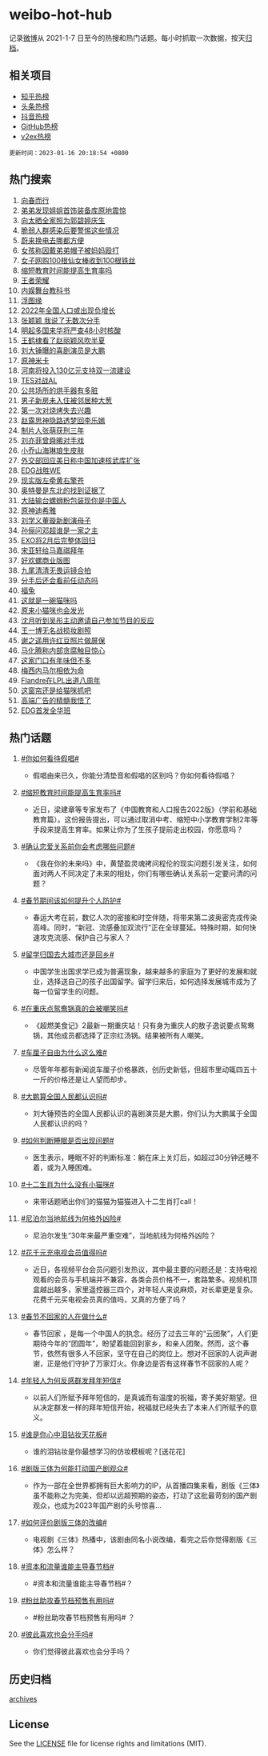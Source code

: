 # weibo-hot-hub

记录[微博](https://www.weibo.com)从 2021-1-7 日至今的热搜和热门话题。每小时抓取一次数据，按天[归档](archives)。

## 相关项目

- [知乎热榜](https://github.com/lonnyzhang423/zhihu-hot-hub)
- [头条热榜](https://github.com/lonnyzhang423/toutiao-hot-hub)
- [抖音热榜](https://github.com/lonnyzhang423/douyin-hot-hub)
- [GitHub热榜](https://github.com/lonnyzhang423/github-hot-hub)
- [v2ex热榜](https://github.com/lonnyzhang423/v2ex-hot-hub)


`更新时间：2023-01-16 20:18:54 +0800`

## 热门搜索

1. [向春而行](https://m.weibo.cn/search?containerid=100103type%3D1%26t%3D10%26q%3D%23%E5%90%91%E6%98%A5%E8%80%8C%E8%A1%8C%23&stream_entry_id=51&isnewpage=1&extparam=seat%3D1%26pos%3D0%26c_type%3D51%26dgr%3D0%26cate%3D10103%26filter_type%3Drealtimehot%26display_time%3D1673871532%26pre_seqid%3D16738715325830343382163&luicode=10000011&lfid=106003type%253D25%2526t%253D3%2526disable_hot%253D1%2526filter_type%253Drealtimehot)
1. [弟弟发现姐姐首饰装备库原地震惊](https://m.weibo.cn/search?containerid=100103type%3D1%26t%3D10%26q%3D%23%E5%BC%9F%E5%BC%9F%E5%8F%91%E7%8E%B0%E5%A7%90%E5%A7%90%E9%A6%96%E9%A5%B0%E8%A3%85%E5%A4%87%E5%BA%93%E5%8E%9F%E5%9C%B0%E9%9C%87%E6%83%8A%23&stream_entry_id=31&isnewpage=1&extparam=seat%3D1%26band_rank%3D1%26dgr%3D0%26flag%3D2%26filter_type%3Drealtimehot%26q%3D%2523%25E5%25BC%259F%25E5%25BC%259F%25E5%258F%2591%25E7%258E%25B0%25E5%25A7%2590%25E5%25A7%2590%25E9%25A6%2596%25E9%25A5%25B0%25E8%25A3%2585%25E5%25A4%2587%25E5%25BA%2593%25E5%258E%259F%25E5%259C%25B0%25E9%259C%2587%25E6%2583%258A%2523%26pos%3D0%26stream_entry_id%3D31%26c_type%3D31%26realpos%3D1%26cate%3D5001%26lcate%3D5001%26display_time%3D1673871532%26pre_seqid%3D16738715325830343382163&luicode=10000011&lfid=106003type%253D25%2526t%253D3%2526disable_hot%253D1%2526filter_type%253Drealtimehot)
1. [向太晒全家照为郭碧婷庆生](https://m.weibo.cn/search?containerid=100103type%3D1%26t%3D10%26q%3D%23%E5%90%91%E5%A4%AA%E6%99%92%E5%85%A8%E5%AE%B6%E7%85%A7%E4%B8%BA%E9%83%AD%E7%A2%A7%E5%A9%B7%E5%BA%86%E7%94%9F%23&stream_entry_id=31&isnewpage=1&extparam=seat%3D1%26band_rank%3D2%26dgr%3D0%26flag%3D0%26filter_type%3Drealtimehot%26q%3D%2523%25E5%2590%2591%25E5%25A4%25AA%25E6%2599%2592%25E5%2585%25A8%25E5%25AE%25B6%25E7%2585%25A7%25E4%25B8%25BA%25E9%2583%25AD%25E7%25A2%25A7%25E5%25A9%25B7%25E5%25BA%2586%25E7%2594%259F%2523%26pos%3D1%26stream_entry_id%3D31%26c_type%3D31%26realpos%3D2%26cate%3D5001%26lcate%3D5001%26display_time%3D1673871532%26pre_seqid%3D16738715325830343382163&luicode=10000011&lfid=106003type%253D25%2526t%253D3%2526disable_hot%253D1%2526filter_type%253Drealtimehot)
1. [脆弱人群感染后要警惕这些情况](https://m.weibo.cn/search?containerid=100103type%3D1%26t%3D10%26q%3D%23%E8%84%86%E5%BC%B1%E4%BA%BA%E7%BE%A4%E6%84%9F%E6%9F%93%E5%90%8E%E8%A6%81%E8%AD%A6%E6%83%95%E8%BF%99%E4%BA%9B%E6%83%85%E5%86%B5%23&stream_entry_id=31&isnewpage=1&extparam=seat%3D1%26band_rank%3D3%26dgr%3D0%26flag%3D0%26filter_type%3Drealtimehot%26q%3D%2523%25E8%2584%2586%25E5%25BC%25B1%25E4%25BA%25BA%25E7%25BE%25A4%25E6%2584%259F%25E6%259F%2593%25E5%2590%258E%25E8%25A6%2581%25E8%25AD%25A6%25E6%2583%2595%25E8%25BF%2599%25E4%25BA%259B%25E6%2583%2585%25E5%2586%25B5%2523%26pos%3D2%26stream_entry_id%3D31%26c_type%3D31%26realpos%3D3%26cate%3D5001%26lcate%3D5001%26display_time%3D1673871532%26pre_seqid%3D16738715325830343382163&luicode=10000011&lfid=106003type%253D25%2526t%253D3%2526disable_hot%253D1%2526filter_type%253Drealtimehot)
1. [蔚来换电去哪都方便](https://m.weibo.cn/search?containerid=100103type%3D1%26t%3D10%26q%3D%23%E8%94%9A%E6%9D%A5%E6%8D%A2%E7%94%B5%E5%8E%BB%E5%93%AA%E9%83%BD%E6%96%B9%E4%BE%BF%23&stream_entry_id=31&isnewpage=1&extparam=seat%3D1%26band_rank%3D4%26topic_ad%3D1%26dgr%3D0%26adid%3D178080%26filter_type%3Drealtimehot%26q%3D%2523%25E8%2594%259A%25E6%259D%25A5%25E6%258D%25A2%25E7%2594%25B5%25E5%258E%25BB%25E5%2593%25AA%25E9%2583%25BD%25E6%2596%25B9%25E4%25BE%25BF%2523%26pos%3D3%26stream_entry_id%3D31%26c_type%3D31%26cate%3D5001%26lcate%3D5001%26display_time%3D1673871532%26pre_seqid%3D16738715325830343382163&luicode=10000011&lfid=106003type%253D25%2526t%253D3%2526disable_hot%253D1%2526filter_type%253Drealtimehot)
1. [女孩称因戴弟弟帽子被妈妈殴打](https://m.weibo.cn/search?containerid=100103type%3D1%26t%3D10%26q%3D%23%E5%A5%B3%E5%AD%A9%E7%A7%B0%E5%9B%A0%E6%88%B4%E5%BC%9F%E5%BC%9F%E5%B8%BD%E5%AD%90%E8%A2%AB%E5%A6%88%E5%A6%88%E6%AE%B4%E6%89%93%23&stream_entry_id=31&isnewpage=1&extparam=seat%3D1%26band_rank%3D4%26dgr%3D0%26flag%3D1%26filter_type%3Drealtimehot%26q%3D%2523%25E5%25A5%25B3%25E5%25AD%25A9%25E7%25A7%25B0%25E5%259B%25A0%25E6%2588%25B4%25E5%25BC%259F%25E5%25BC%259F%25E5%25B8%25BD%25E5%25AD%2590%25E8%25A2%25AB%25E5%25A6%2588%25E5%25A6%2588%25E6%25AE%25B4%25E6%2589%2593%2523%26pos%3D4%26stream_entry_id%3D31%26c_type%3D31%26realpos%3D4%26cate%3D5001%26lcate%3D5001%26display_time%3D1673871532%26pre_seqid%3D16738715325830343382163&luicode=10000011&lfid=106003type%253D25%2526t%253D3%2526disable_hot%253D1%2526filter_type%253Drealtimehot)
1. [女子网购100根仙女棒收到100根铁丝](https://m.weibo.cn/search?containerid=100103type%3D1%26t%3D10%26q%3D%23%E5%A5%B3%E5%AD%90%E7%BD%91%E8%B4%AD100%E6%A0%B9%E4%BB%99%E5%A5%B3%E6%A3%92%E6%94%B6%E5%88%B0100%E6%A0%B9%E9%93%81%E4%B8%9D%23&stream_entry_id=31&isnewpage=1&extparam=seat%3D1%26band_rank%3D5%26dgr%3D0%26flag%3D1%26filter_type%3Drealtimehot%26q%3D%2523%25E5%25A5%25B3%25E5%25AD%2590%25E7%25BD%2591%25E8%25B4%25AD100%25E6%25A0%25B9%25E4%25BB%2599%25E5%25A5%25B3%25E6%25A3%2592%25E6%2594%25B6%25E5%2588%25B0100%25E6%25A0%25B9%25E9%2593%2581%25E4%25B8%259D%2523%26pos%3D5%26stream_entry_id%3D31%26c_type%3D31%26realpos%3D5%26cate%3D5001%26lcate%3D5001%26display_time%3D1673871532%26pre_seqid%3D16738715325830343382163&luicode=10000011&lfid=106003type%253D25%2526t%253D3%2526disable_hot%253D1%2526filter_type%253Drealtimehot)
1. [缩短教育时间能提高生育率吗](https://m.weibo.cn/search?containerid=100103type%3D1%26t%3D10%26q%3D%23%E7%BC%A9%E7%9F%AD%E6%95%99%E8%82%B2%E6%97%B6%E9%97%B4%E8%83%BD%E6%8F%90%E9%AB%98%E7%94%9F%E8%82%B2%E7%8E%87%E5%90%97%23&stream_entry_id=31&isnewpage=1&extparam=seat%3D1%26band_rank%3D6%26dgr%3D0%26flag%3D1%26filter_type%3Drealtimehot%26q%3D%2523%25E7%25BC%25A9%25E7%259F%25AD%25E6%2595%2599%25E8%2582%25B2%25E6%2597%25B6%25E9%2597%25B4%25E8%2583%25BD%25E6%258F%2590%25E9%25AB%2598%25E7%2594%259F%25E8%2582%25B2%25E7%258E%2587%25E5%2590%2597%2523%26pos%3D6%26stream_entry_id%3D31%26c_type%3D31%26realpos%3D6%26cate%3D5001%26lcate%3D5001%26display_time%3D1673871532%26pre_seqid%3D16738715325830343382163&luicode=10000011&lfid=106003type%253D25%2526t%253D3%2526disable_hot%253D1%2526filter_type%253Drealtimehot)
1. [王者荣耀](https://m.weibo.cn/search?containerid=100103type%3D1%26t%3D10%26q%3D%E7%8E%8B%E8%80%85%E8%8D%A3%E8%80%80&stream_entry_id=31&isnewpage=1&extparam=seat%3D1%26band_rank%3D7%26dgr%3D0%26flag%3D0%26filter_type%3Drealtimehot%26q%3D%25E7%258E%258B%25E8%2580%2585%25E8%258D%25A3%25E8%2580%2580%26pos%3D7%26stream_entry_id%3D31%26c_type%3D31%26realpos%3D7%26cate%3D5001%26lcate%3D5001%26display_time%3D1673871532%26pre_seqid%3D16738715325830343382163&luicode=10000011&lfid=106003type%253D25%2526t%253D3%2526disable_hot%253D1%2526filter_type%253Drealtimehot)
1. [内娱舞台教科书](https://m.weibo.cn/search?containerid=100103type%3D1%26t%3D10%26q%3D%23%E5%86%85%E5%A8%B1%E8%88%9E%E5%8F%B0%E6%95%99%E7%A7%91%E4%B9%A6%23&stream_entry_id=31&isnewpage=1&extparam=seat%3D1%26band_rank%3D8%26dgr%3D0%26flag%3D0%26filter_type%3Drealtimehot%26q%3D%2523%25E5%2586%2585%25E5%25A8%25B1%25E8%2588%259E%25E5%258F%25B0%25E6%2595%2599%25E7%25A7%2591%25E4%25B9%25A6%2523%26pos%3D8%26stream_entry_id%3D31%26c_type%3D31%26realpos%3D8%26cate%3D5001%26lcate%3D5001%26display_time%3D1673871532%26pre_seqid%3D16738715325830343382163&luicode=10000011&lfid=106003type%253D25%2526t%253D3%2526disable_hot%253D1%2526filter_type%253Drealtimehot)
1. [浮图缘](https://m.weibo.cn/search?containerid=100103type%3D1%26t%3D10%26q%3D%E6%B5%AE%E5%9B%BE%E7%BC%98&stream_entry_id=31&isnewpage=1&extparam=seat%3D1%26band_rank%3D9%26dgr%3D0%26flag%3D1%26filter_type%3Drealtimehot%26q%3D%25E6%25B5%25AE%25E5%259B%25BE%25E7%25BC%2598%26pos%3D9%26stream_entry_id%3D31%26c_type%3D31%26realpos%3D9%26cate%3D5001%26lcate%3D5001%26display_time%3D1673871532%26pre_seqid%3D16738715325830343382163&luicode=10000011&lfid=106003type%253D25%2526t%253D3%2526disable_hot%253D1%2526filter_type%253Drealtimehot)
1. [2022年全国人口或出现负增长](https://m.weibo.cn/search?containerid=100103type%3D1%26t%3D10%26q%3D%232022%E5%B9%B4%E5%85%A8%E5%9B%BD%E4%BA%BA%E5%8F%A3%E6%88%96%E5%87%BA%E7%8E%B0%E8%B4%9F%E5%A2%9E%E9%95%BF%23&stream_entry_id=31&isnewpage=1&extparam=seat%3D1%26band_rank%3D10%26dgr%3D0%26flag%3D0%26filter_type%3Drealtimehot%26q%3D%25232022%25E5%25B9%25B4%25E5%2585%25A8%25E5%259B%25BD%25E4%25BA%25BA%25E5%258F%25A3%25E6%2588%2596%25E5%2587%25BA%25E7%258E%25B0%25E8%25B4%259F%25E5%25A2%259E%25E9%2595%25BF%2523%26pos%3D10%26stream_entry_id%3D31%26c_type%3D31%26realpos%3D10%26cate%3D5001%26lcate%3D5001%26display_time%3D1673871532%26pre_seqid%3D16738715325830343382163&luicode=10000011&lfid=106003type%253D25%2526t%253D3%2526disable_hot%253D1%2526filter_type%253Drealtimehot)
1. [张颖颖 我说了无数次分手](https://m.weibo.cn/search?containerid=100103type%3D1%26t%3D10%26q%3D%E5%BC%A0%E9%A2%96%E9%A2%96+%E6%88%91%E8%AF%B4%E4%BA%86%E6%97%A0%E6%95%B0%E6%AC%A1%E5%88%86%E6%89%8B&stream_entry_id=31&isnewpage=1&extparam=seat%3D1%26band_rank%3D11%26dgr%3D0%26flag%3D2%26filter_type%3Drealtimehot%26q%3D%25E5%25BC%25A0%25E9%25A2%2596%25E9%25A2%2596%2520%25E6%2588%2591%25E8%25AF%25B4%25E4%25BA%2586%25E6%2597%25A0%25E6%2595%25B0%25E6%25AC%25A1%25E5%2588%2586%25E6%2589%258B%26pos%3D11%26stream_entry_id%3D31%26c_type%3D31%26realpos%3D11%26cate%3D5001%26lcate%3D5001%26display_time%3D1673871532%26pre_seqid%3D16738715325830343382163&luicode=10000011&lfid=106003type%253D25%2526t%253D3%2526disable_hot%253D1%2526filter_type%253Drealtimehot)
1. [明起多国来华将严查48小时核酸](https://m.weibo.cn/search?containerid=100103type%3D1%26t%3D10%26q%3D%23%E6%98%8E%E8%B5%B7%E5%A4%9A%E5%9B%BD%E6%9D%A5%E5%8D%8E%E5%B0%86%E4%B8%A5%E6%9F%A548%E5%B0%8F%E6%97%B6%E6%A0%B8%E9%85%B8%23&stream_entry_id=31&isnewpage=1&extparam=seat%3D1%26band_rank%3D12%26dgr%3D0%26flag%3D1%26filter_type%3Drealtimehot%26q%3D%2523%25E6%2598%258E%25E8%25B5%25B7%25E5%25A4%259A%25E5%259B%25BD%25E6%259D%25A5%25E5%258D%258E%25E5%25B0%2586%25E4%25B8%25A5%25E6%259F%25A548%25E5%25B0%258F%25E6%2597%25B6%25E6%25A0%25B8%25E9%2585%25B8%2523%26pos%3D12%26stream_entry_id%3D31%26c_type%3D31%26realpos%3D12%26cate%3D5001%26lcate%3D5001%26display_time%3D1673871532%26pre_seqid%3D16738715325830343382163&luicode=10000011&lfid=106003type%253D25%2526t%253D3%2526disable_hot%253D1%2526filter_type%253Drealtimehot)
1. [王鹤棣看了赵丽颖风吹半夏](https://m.weibo.cn/search?containerid=100103type%3D1%26t%3D10%26q%3D%23%E7%8E%8B%E9%B9%A4%E6%A3%A3%E7%9C%8B%E4%BA%86%E8%B5%B5%E4%B8%BD%E9%A2%96%E9%A3%8E%E5%90%B9%E5%8D%8A%E5%A4%8F%23&stream_entry_id=31&isnewpage=1&extparam=seat%3D1%26band_rank%3D13%26dgr%3D0%26flag%3D1%26filter_type%3Drealtimehot%26q%3D%2523%25E7%258E%258B%25E9%25B9%25A4%25E6%25A3%25A3%25E7%259C%258B%25E4%25BA%2586%25E8%25B5%25B5%25E4%25B8%25BD%25E9%25A2%2596%25E9%25A3%258E%25E5%2590%25B9%25E5%258D%258A%25E5%25A4%258F%2523%26pos%3D13%26stream_entry_id%3D31%26c_type%3D31%26realpos%3D13%26cate%3D5001%26lcate%3D5001%26display_time%3D1673871532%26pre_seqid%3D16738715325830343382163&luicode=10000011&lfid=106003type%253D25%2526t%253D3%2526disable_hot%253D1%2526filter_type%253Drealtimehot)
1. [刘大锤曝的喜剧演员是大鹏](https://m.weibo.cn/search?containerid=100103type%3D1%26t%3D10%26q%3D%23%E5%88%98%E5%A4%A7%E9%94%A4%E6%9B%9D%E7%9A%84%E5%96%9C%E5%89%A7%E6%BC%94%E5%91%98%E6%98%AF%E5%A4%A7%E9%B9%8F%23&stream_entry_id=31&isnewpage=1&extparam=seat%3D1%26band_rank%3D14%26dgr%3D0%26flag%3D2%26filter_type%3Drealtimehot%26q%3D%2523%25E5%2588%2598%25E5%25A4%25A7%25E9%2594%25A4%25E6%259B%259D%25E7%259A%2584%25E5%2596%259C%25E5%2589%25A7%25E6%25BC%2594%25E5%2591%2598%25E6%2598%25AF%25E5%25A4%25A7%25E9%25B9%258F%2523%26pos%3D14%26stream_entry_id%3D31%26c_type%3D31%26realpos%3D14%26cate%3D5001%26lcate%3D5001%26display_time%3D1673871532%26pre_seqid%3D16738715325830343382163&luicode=10000011&lfid=106003type%253D25%2526t%253D3%2526disable_hot%253D1%2526filter_type%253Drealtimehot)
1. [原神米卡](https://m.weibo.cn/search?containerid=100103type%3D1%26t%3D10%26q%3D%23%E5%8E%9F%E7%A5%9E%E7%B1%B3%E5%8D%A1%23&stream_entry_id=31&isnewpage=1&extparam=seat%3D1%26band_rank%3D15%26dgr%3D0%26flag%3D1%26filter_type%3Drealtimehot%26q%3D%2523%25E5%258E%259F%25E7%25A5%259E%25E7%25B1%25B3%25E5%258D%25A1%2523%26pos%3D15%26stream_entry_id%3D31%26c_type%3D31%26realpos%3D15%26cate%3D5001%26lcate%3D5001%26display_time%3D1673871532%26pre_seqid%3D16738715325830343382163&luicode=10000011&lfid=106003type%253D25%2526t%253D3%2526disable_hot%253D1%2526filter_type%253Drealtimehot)
1. [河南将投入130亿元支持双一流建设](https://m.weibo.cn/search?containerid=100103type%3D1%26t%3D10%26q%3D%23%E6%B2%B3%E5%8D%97%E5%B0%86%E6%8A%95%E5%85%A5130%E4%BA%BF%E5%85%83%E6%94%AF%E6%8C%81%E5%8F%8C%E4%B8%80%E6%B5%81%E5%BB%BA%E8%AE%BE%23&stream_entry_id=31&isnewpage=1&extparam=seat%3D1%26band_rank%3D16%26dgr%3D0%26flag%3D0%26filter_type%3Drealtimehot%26q%3D%2523%25E6%25B2%25B3%25E5%258D%2597%25E5%25B0%2586%25E6%258A%2595%25E5%2585%25A5130%25E4%25BA%25BF%25E5%2585%2583%25E6%2594%25AF%25E6%258C%2581%25E5%258F%258C%25E4%25B8%2580%25E6%25B5%2581%25E5%25BB%25BA%25E8%25AE%25BE%2523%26pos%3D16%26stream_entry_id%3D31%26c_type%3D31%26realpos%3D16%26cate%3D5001%26lcate%3D5001%26display_time%3D1673871532%26pre_seqid%3D16738715325830343382163&luicode=10000011&lfid=106003type%253D25%2526t%253D3%2526disable_hot%253D1%2526filter_type%253Drealtimehot)
1. [TES对战AL](https://m.weibo.cn/search?containerid=100103type%3D1%26t%3D10%26q%3D%23TES%E5%AF%B9%E6%88%98AL%23&stream_entry_id=31&isnewpage=1&extparam=seat%3D1%26band_rank%3D17%26dgr%3D0%26flag%3D1%26filter_type%3Drealtimehot%26q%3D%2523TES%25E5%25AF%25B9%25E6%2588%2598AL%2523%26pos%3D17%26stream_entry_id%3D31%26c_type%3D31%26realpos%3D17%26cate%3D5001%26lcate%3D5001%26display_time%3D1673871532%26pre_seqid%3D16738715325830343382163&luicode=10000011&lfid=106003type%253D25%2526t%253D3%2526disable_hot%253D1%2526filter_type%253Drealtimehot)
1. [公共场所的烘手器有多脏](https://m.weibo.cn/search?containerid=100103type%3D1%26t%3D10%26q%3D%23%E5%85%AC%E5%85%B1%E5%9C%BA%E6%89%80%E7%9A%84%E7%83%98%E6%89%8B%E5%99%A8%E6%9C%89%E5%A4%9A%E8%84%8F%23&stream_entry_id=31&isnewpage=1&extparam=seat%3D1%26band_rank%3D18%26dgr%3D0%26flag%3D0%26filter_type%3Drealtimehot%26q%3D%2523%25E5%2585%25AC%25E5%2585%25B1%25E5%259C%25BA%25E6%2589%2580%25E7%259A%2584%25E7%2583%2598%25E6%2589%258B%25E5%2599%25A8%25E6%259C%2589%25E5%25A4%259A%25E8%2584%258F%2523%26pos%3D18%26stream_entry_id%3D31%26c_type%3D31%26realpos%3D18%26cate%3D5001%26lcate%3D5001%26display_time%3D1673871532%26pre_seqid%3D16738715325830343382163&luicode=10000011&lfid=106003type%253D25%2526t%253D3%2526disable_hot%253D1%2526filter_type%253Drealtimehot)
1. [男子新房未入住被邻居种大葱](https://m.weibo.cn/search?containerid=100103type%3D1%26t%3D10%26q%3D%23%E7%94%B7%E5%AD%90%E6%96%B0%E6%88%BF%E6%9C%AA%E5%85%A5%E4%BD%8F%E8%A2%AB%E9%82%BB%E5%B1%85%E7%A7%8D%E5%A4%A7%E8%91%B1%23&stream_entry_id=31&isnewpage=1&extparam=seat%3D1%26band_rank%3D19%26dgr%3D0%26flag%3D1%26filter_type%3Drealtimehot%26q%3D%2523%25E7%2594%25B7%25E5%25AD%2590%25E6%2596%25B0%25E6%2588%25BF%25E6%259C%25AA%25E5%2585%25A5%25E4%25BD%258F%25E8%25A2%25AB%25E9%2582%25BB%25E5%25B1%2585%25E7%25A7%258D%25E5%25A4%25A7%25E8%2591%25B1%2523%26pos%3D19%26stream_entry_id%3D31%26c_type%3D31%26realpos%3D19%26cate%3D5001%26lcate%3D5001%26display_time%3D1673871532%26pre_seqid%3D16738715325830343382163&luicode=10000011&lfid=106003type%253D25%2526t%253D3%2526disable_hot%253D1%2526filter_type%253Drealtimehot)
1. [第一次对烧烤失去兴趣](https://m.weibo.cn/search?containerid=100103type%3D1%26t%3D10%26q%3D%23%E7%AC%AC%E4%B8%80%E6%AC%A1%E5%AF%B9%E7%83%A7%E7%83%A4%E5%A4%B1%E5%8E%BB%E5%85%B4%E8%B6%A3%23&stream_entry_id=31&isnewpage=1&extparam=seat%3D1%26band_rank%3D20%26dgr%3D0%26flag%3D0%26filter_type%3Drealtimehot%26q%3D%2523%25E7%25AC%25AC%25E4%25B8%2580%25E6%25AC%25A1%25E5%25AF%25B9%25E7%2583%25A7%25E7%2583%25A4%25E5%25A4%25B1%25E5%258E%25BB%25E5%2585%25B4%25E8%25B6%25A3%2523%26pos%3D20%26stream_entry_id%3D31%26c_type%3D31%26realpos%3D20%26cate%3D5001%26lcate%3D5001%26display_time%3D1673871532%26pre_seqid%3D16738715325830343382163&luicode=10000011&lfid=106003type%253D25%2526t%253D3%2526disable_hot%253D1%2526filter_type%253Drealtimehot)
1. [赵露思神隐路透梦回李乐嫣](https://m.weibo.cn/search?containerid=100103type%3D1%26t%3D10%26q%3D%23%E8%B5%B5%E9%9C%B2%E6%80%9D%E7%A5%9E%E9%9A%90%E8%B7%AF%E9%80%8F%E6%A2%A6%E5%9B%9E%E6%9D%8E%E4%B9%90%E5%AB%A3%23&stream_entry_id=31&isnewpage=1&extparam=seat%3D1%26band_rank%3D21%26dgr%3D0%26flag%3D1%26filter_type%3Drealtimehot%26q%3D%2523%25E8%25B5%25B5%25E9%259C%25B2%25E6%2580%259D%25E7%25A5%259E%25E9%259A%2590%25E8%25B7%25AF%25E9%2580%258F%25E6%25A2%25A6%25E5%259B%259E%25E6%259D%258E%25E4%25B9%2590%25E5%25AB%25A3%2523%26pos%3D21%26stream_entry_id%3D31%26c_type%3D31%26realpos%3D21%26cate%3D5001%26lcate%3D5001%26display_time%3D1673871532%26pre_seqid%3D16738715325830343382163&luicode=10000011&lfid=106003type%253D25%2526t%253D3%2526disable_hot%253D1%2526filter_type%253Drealtimehot)
1. [制片人张萌获刑三年](https://m.weibo.cn/search?containerid=100103type%3D1%26t%3D10%26q%3D%23%E5%88%B6%E7%89%87%E4%BA%BA%E5%BC%A0%E8%90%8C%E8%8E%B7%E5%88%91%E4%B8%89%E5%B9%B4%23&stream_entry_id=31&isnewpage=1&extparam=seat%3D1%26band_rank%3D22%26dgr%3D0%26flag%3D2%26filter_type%3Drealtimehot%26q%3D%2523%25E5%2588%25B6%25E7%2589%2587%25E4%25BA%25BA%25E5%25BC%25A0%25E8%2590%258C%25E8%258E%25B7%25E5%2588%2591%25E4%25B8%2589%25E5%25B9%25B4%2523%26pos%3D22%26stream_entry_id%3D31%26c_type%3D31%26realpos%3D22%26cate%3D5001%26lcate%3D5001%26display_time%3D1673871532%26pre_seqid%3D16738715325830343382163&luicode=10000011&lfid=106003type%253D25%2526t%253D3%2526disable_hot%253D1%2526filter_type%253Drealtimehot)
1. [刘亦菲曾舜晞对手戏](https://m.weibo.cn/search?containerid=100103type%3D1%26t%3D10%26q%3D%23%E5%88%98%E4%BA%A6%E8%8F%B2%E6%9B%BE%E8%88%9C%E6%99%9E%E5%AF%B9%E6%89%8B%E6%88%8F%23&stream_entry_id=31&isnewpage=1&extparam=seat%3D1%26band_rank%3D23%26dgr%3D0%26flag%3D0%26filter_type%3Drealtimehot%26q%3D%2523%25E5%2588%2598%25E4%25BA%25A6%25E8%258F%25B2%25E6%259B%25BE%25E8%2588%259C%25E6%2599%259E%25E5%25AF%25B9%25E6%2589%258B%25E6%2588%258F%2523%26pos%3D23%26stream_entry_id%3D31%26c_type%3D31%26realpos%3D23%26cate%3D5001%26lcate%3D5001%26display_time%3D1673871532%26pre_seqid%3D16738715325830343382163&luicode=10000011&lfid=106003type%253D25%2526t%253D3%2526disable_hot%253D1%2526filter_type%253Drealtimehot)
1. [小乔山海琳琅生皮肤](https://m.weibo.cn/search?containerid=100103type%3D1%26t%3D10%26q%3D%23%E5%B0%8F%E4%B9%94%E5%B1%B1%E6%B5%B7%E7%90%B3%E7%90%85%E7%94%9F%E7%9A%AE%E8%82%A4%23&stream_entry_id=31&isnewpage=1&extparam=seat%3D1%26band_rank%3D24%26dgr%3D0%26flag%3D0%26filter_type%3Drealtimehot%26q%3D%2523%25E5%25B0%258F%25E4%25B9%2594%25E5%25B1%25B1%25E6%25B5%25B7%25E7%2590%25B3%25E7%2590%2585%25E7%2594%259F%25E7%259A%25AE%25E8%2582%25A4%2523%26pos%3D24%26stream_entry_id%3D31%26c_type%3D31%26realpos%3D24%26cate%3D5001%26lcate%3D5001%26display_time%3D1673871532%26pre_seqid%3D16738715325830343382163&luicode=10000011&lfid=106003type%253D25%2526t%253D3%2526disable_hot%253D1%2526filter_type%253Drealtimehot)
1. [外交部回应美日称中国加速核武库扩张](https://m.weibo.cn/search?containerid=100103type%3D1%26t%3D10%26q%3D%23%E5%A4%96%E4%BA%A4%E9%83%A8%E5%9B%9E%E5%BA%94%E7%BE%8E%E6%97%A5%E7%A7%B0%E4%B8%AD%E5%9B%BD%E5%8A%A0%E9%80%9F%E6%A0%B8%E6%AD%A6%E5%BA%93%E6%89%A9%E5%BC%A0%23&stream_entry_id=31&isnewpage=1&extparam=seat%3D1%26band_rank%3D25%26dgr%3D0%26flag%3D1%26filter_type%3Drealtimehot%26q%3D%2523%25E5%25A4%2596%25E4%25BA%25A4%25E9%2583%25A8%25E5%259B%259E%25E5%25BA%2594%25E7%25BE%258E%25E6%2597%25A5%25E7%25A7%25B0%25E4%25B8%25AD%25E5%259B%25BD%25E5%258A%25A0%25E9%2580%259F%25E6%25A0%25B8%25E6%25AD%25A6%25E5%25BA%2593%25E6%2589%25A9%25E5%25BC%25A0%2523%26pos%3D25%26stream_entry_id%3D31%26c_type%3D31%26realpos%3D25%26cate%3D5001%26lcate%3D5001%26display_time%3D1673871532%26pre_seqid%3D16738715325830343382163&luicode=10000011&lfid=106003type%253D25%2526t%253D3%2526disable_hot%253D1%2526filter_type%253Drealtimehot)
1. [EDG战胜WE](https://m.weibo.cn/search?containerid=100103type%3D1%26t%3D10%26q%3D%23EDG%E6%88%98%E8%83%9CWE%23&stream_entry_id=31&isnewpage=1&extparam=seat%3D1%26band_rank%3D26%26dgr%3D0%26flag%3D1%26filter_type%3Drealtimehot%26q%3D%2523EDG%25E6%2588%2598%25E8%2583%259CWE%2523%26pos%3D26%26stream_entry_id%3D31%26c_type%3D31%26realpos%3D26%26cate%3D5001%26lcate%3D5001%26display_time%3D1673871532%26pre_seqid%3D16738715325830343382163&luicode=10000011&lfid=106003type%253D25%2526t%253D3%2526disable_hot%253D1%2526filter_type%253Drealtimehot)
1. [现实版左牵黄右擎苍](https://m.weibo.cn/search?containerid=100103type%3D1%26t%3D10%26q%3D%23%E7%8E%B0%E5%AE%9E%E7%89%88%E5%B7%A6%E7%89%B5%E9%BB%84%E5%8F%B3%E6%93%8E%E8%8B%8D%23&stream_entry_id=31&isnewpage=1&extparam=seat%3D1%26band_rank%3D27%26dgr%3D0%26flag%3D0%26filter_type%3Drealtimehot%26q%3D%2523%25E7%258E%25B0%25E5%25AE%259E%25E7%2589%2588%25E5%25B7%25A6%25E7%2589%25B5%25E9%25BB%2584%25E5%258F%25B3%25E6%2593%258E%25E8%258B%258D%2523%26pos%3D27%26stream_entry_id%3D31%26c_type%3D31%26realpos%3D27%26cate%3D5001%26lcate%3D5001%26display_time%3D1673871532%26pre_seqid%3D16738715325830343382163&luicode=10000011&lfid=106003type%253D25%2526t%253D3%2526disable_hot%253D1%2526filter_type%253Drealtimehot)
1. [奥特曼是东北的找到证据了](https://m.weibo.cn/search?containerid=100103type%3D1%26t%3D10%26q%3D%23%E5%A5%A5%E7%89%B9%E6%9B%BC%E6%98%AF%E4%B8%9C%E5%8C%97%E7%9A%84%E6%89%BE%E5%88%B0%E8%AF%81%E6%8D%AE%E4%BA%86%23&stream_entry_id=31&isnewpage=1&extparam=seat%3D1%26band_rank%3D28%26dgr%3D0%26flag%3D1%26filter_type%3Drealtimehot%26q%3D%2523%25E5%25A5%25A5%25E7%2589%25B9%25E6%259B%25BC%25E6%2598%25AF%25E4%25B8%259C%25E5%258C%2597%25E7%259A%2584%25E6%2589%25BE%25E5%2588%25B0%25E8%25AF%2581%25E6%258D%25AE%25E4%25BA%2586%2523%26pos%3D28%26stream_entry_id%3D31%26c_type%3D31%26realpos%3D28%26cate%3D5001%26lcate%3D5001%26display_time%3D1673871532%26pre_seqid%3D16738715325830343382163&luicode=10000011&lfid=106003type%253D25%2526t%253D3%2526disable_hot%253D1%2526filter_type%253Drealtimehot)
1. [大陆输台螺蛳粉包装现你是中国人](https://m.weibo.cn/search?containerid=100103type%3D1%26t%3D10%26q%3D%23%E5%A4%A7%E9%99%86%E8%BE%93%E5%8F%B0%E8%9E%BA%E8%9B%B3%E7%B2%89%E5%8C%85%E8%A3%85%E7%8E%B0%E4%BD%A0%E6%98%AF%E4%B8%AD%E5%9B%BD%E4%BA%BA%23&stream_entry_id=31&isnewpage=1&extparam=seat%3D1%26band_rank%3D29%26dgr%3D0%26flag%3D0%26filter_type%3Drealtimehot%26q%3D%2523%25E5%25A4%25A7%25E9%2599%2586%25E8%25BE%2593%25E5%258F%25B0%25E8%259E%25BA%25E8%259B%25B3%25E7%25B2%2589%25E5%258C%2585%25E8%25A3%2585%25E7%258E%25B0%25E4%25BD%25A0%25E6%2598%25AF%25E4%25B8%25AD%25E5%259B%25BD%25E4%25BA%25BA%2523%26pos%3D29%26stream_entry_id%3D31%26c_type%3D31%26realpos%3D29%26cate%3D5001%26lcate%3D5001%26display_time%3D1673871532%26pre_seqid%3D16738715325830343382163&luicode=10000011&lfid=106003type%253D25%2526t%253D3%2526disable_hot%253D1%2526filter_type%253Drealtimehot)
1. [原神迪希雅](https://m.weibo.cn/search?containerid=100103type%3D1%26t%3D10%26q%3D%23%E5%8E%9F%E7%A5%9E%E8%BF%AA%E5%B8%8C%E9%9B%85%23&stream_entry_id=31&isnewpage=1&extparam=seat%3D1%26band_rank%3D30%26dgr%3D0%26flag%3D1%26filter_type%3Drealtimehot%26q%3D%2523%25E5%258E%259F%25E7%25A5%259E%25E8%25BF%25AA%25E5%25B8%258C%25E9%259B%2585%2523%26pos%3D30%26stream_entry_id%3D31%26c_type%3D31%26realpos%3D30%26cate%3D5001%26lcate%3D5001%26display_time%3D1673871532%26pre_seqid%3D16738715325830343382163&luicode=10000011&lfid=106003type%253D25%2526t%253D3%2526disable_hot%253D1%2526filter_type%253Drealtimehot)
1. [刘学义董璇新剧演母子](https://m.weibo.cn/search?containerid=100103type%3D1%26t%3D10%26q%3D%23%E5%88%98%E5%AD%A6%E4%B9%89%E8%91%A3%E7%92%87%E6%96%B0%E5%89%A7%E6%BC%94%E6%AF%8D%E5%AD%90%23&stream_entry_id=31&isnewpage=1&extparam=seat%3D1%26band_rank%3D31%26dgr%3D0%26flag%3D1%26filter_type%3Drealtimehot%26q%3D%2523%25E5%2588%2598%25E5%25AD%25A6%25E4%25B9%2589%25E8%2591%25A3%25E7%2592%2587%25E6%2596%25B0%25E5%2589%25A7%25E6%25BC%2594%25E6%25AF%258D%25E5%25AD%2590%2523%26pos%3D31%26stream_entry_id%3D31%26c_type%3D31%26realpos%3D31%26cate%3D5001%26lcate%3D5001%26display_time%3D1673871532%26pre_seqid%3D16738715325830343382163&luicode=10000011&lfid=106003type%253D25%2526t%253D3%2526disable_hot%253D1%2526filter_type%253Drealtimehot)
1. [孙俪问邓超谁是一家之主](https://m.weibo.cn/search?containerid=100103type%3D1%26t%3D10%26q%3D%23%E5%AD%99%E4%BF%AA%E9%97%AE%E9%82%93%E8%B6%85%E8%B0%81%E6%98%AF%E4%B8%80%E5%AE%B6%E4%B9%8B%E4%B8%BB%23&stream_entry_id=31&isnewpage=1&extparam=seat%3D1%26band_rank%3D32%26dgr%3D0%26flag%3D0%26filter_type%3Drealtimehot%26q%3D%2523%25E5%25AD%2599%25E4%25BF%25AA%25E9%2597%25AE%25E9%2582%2593%25E8%25B6%2585%25E8%25B0%2581%25E6%2598%25AF%25E4%25B8%2580%25E5%25AE%25B6%25E4%25B9%258B%25E4%25B8%25BB%2523%26pos%3D32%26stream_entry_id%3D31%26c_type%3D31%26realpos%3D32%26cate%3D5001%26lcate%3D5001%26display_time%3D1673871532%26pre_seqid%3D16738715325830343382163&luicode=10000011&lfid=106003type%253D25%2526t%253D3%2526disable_hot%253D1%2526filter_type%253Drealtimehot)
1. [EXO将2月后完整体回归](https://m.weibo.cn/search?containerid=100103type%3D1%26t%3D10%26q%3D%23EXO%E5%B0%862%E6%9C%88%E5%90%8E%E5%AE%8C%E6%95%B4%E4%BD%93%E5%9B%9E%E5%BD%92%23&stream_entry_id=31&isnewpage=1&extparam=seat%3D1%26band_rank%3D33%26dgr%3D0%26flag%3D0%26filter_type%3Drealtimehot%26q%3D%2523EXO%25E5%25B0%25862%25E6%259C%2588%25E5%2590%258E%25E5%25AE%258C%25E6%2595%25B4%25E4%25BD%2593%25E5%259B%259E%25E5%25BD%2592%2523%26pos%3D33%26stream_entry_id%3D31%26c_type%3D31%26realpos%3D33%26cate%3D5001%26lcate%3D5001%26display_time%3D1673871532%26pre_seqid%3D16738715325830343382163&luicode=10000011&lfid=106003type%253D25%2526t%253D3%2526disable_hot%253D1%2526filter_type%253Drealtimehot)
1. [宋亚轩给马嘉祺拜年](https://m.weibo.cn/search?containerid=100103type%3D1%26t%3D10%26q%3D%23%E5%AE%8B%E4%BA%9A%E8%BD%A9%E7%BB%99%E9%A9%AC%E5%98%89%E7%A5%BA%E6%8B%9C%E5%B9%B4%23&stream_entry_id=31&isnewpage=1&extparam=seat%3D1%26band_rank%3D34%26dgr%3D0%26flag%3D1%26filter_type%3Drealtimehot%26q%3D%2523%25E5%25AE%258B%25E4%25BA%259A%25E8%25BD%25A9%25E7%25BB%2599%25E9%25A9%25AC%25E5%2598%2589%25E7%25A5%25BA%25E6%258B%259C%25E5%25B9%25B4%2523%26pos%3D34%26stream_entry_id%3D31%26c_type%3D31%26realpos%3D34%26cate%3D5001%26lcate%3D5001%26display_time%3D1673871532%26pre_seqid%3D16738715325830343382163&luicode=10000011&lfid=106003type%253D25%2526t%253D3%2526disable_hot%253D1%2526filter_type%253Drealtimehot)
1. [好欢螺商业版图](https://m.weibo.cn/search?containerid=100103type%3D1%26t%3D10%26q%3D%23%E5%A5%BD%E6%AC%A2%E8%9E%BA%E5%95%86%E4%B8%9A%E7%89%88%E5%9B%BE%23&stream_entry_id=31&isnewpage=1&extparam=seat%3D1%26band_rank%3D35%26dgr%3D0%26flag%3D0%26filter_type%3Drealtimehot%26q%3D%2523%25E5%25A5%25BD%25E6%25AC%25A2%25E8%259E%25BA%25E5%2595%2586%25E4%25B8%259A%25E7%2589%2588%25E5%259B%25BE%2523%26pos%3D35%26stream_entry_id%3D31%26c_type%3D31%26realpos%3D35%26cate%3D5001%26lcate%3D5001%26display_time%3D1673871532%26pre_seqid%3D16738715325830343382163&luicode=10000011&lfid=106003type%253D25%2526t%253D3%2526disable_hot%253D1%2526filter_type%253Drealtimehot)
1. [九尾清清无畏运镜合拍](https://m.weibo.cn/search?containerid=100103type%3D1%26t%3D10%26q%3D%23%E4%B9%9D%E5%B0%BE%E6%B8%85%E6%B8%85%E6%97%A0%E7%95%8F%E8%BF%90%E9%95%9C%E5%90%88%E6%8B%8D%23&stream_entry_id=31&isnewpage=1&extparam=seat%3D1%26band_rank%3D36%26dgr%3D0%26flag%3D0%26filter_type%3Drealtimehot%26q%3D%2523%25E4%25B9%259D%25E5%25B0%25BE%25E6%25B8%2585%25E6%25B8%2585%25E6%2597%25A0%25E7%2595%258F%25E8%25BF%2590%25E9%2595%259C%25E5%2590%2588%25E6%258B%258D%2523%26pos%3D36%26stream_entry_id%3D31%26c_type%3D31%26realpos%3D36%26cate%3D5001%26lcate%3D5001%26display_time%3D1673871532%26pre_seqid%3D16738715325830343382163&luicode=10000011&lfid=106003type%253D25%2526t%253D3%2526disable_hot%253D1%2526filter_type%253Drealtimehot)
1. [分手后还会看前任动态吗](https://m.weibo.cn/search?containerid=100103type%3D1%26t%3D10%26q%3D%23%E5%88%86%E6%89%8B%E5%90%8E%E8%BF%98%E4%BC%9A%E7%9C%8B%E5%89%8D%E4%BB%BB%E5%8A%A8%E6%80%81%E5%90%97%23&stream_entry_id=31&isnewpage=1&extparam=seat%3D1%26band_rank%3D37%26dgr%3D0%26flag%3D0%26filter_type%3Drealtimehot%26q%3D%2523%25E5%2588%2586%25E6%2589%258B%25E5%2590%258E%25E8%25BF%2598%25E4%25BC%259A%25E7%259C%258B%25E5%2589%258D%25E4%25BB%25BB%25E5%258A%25A8%25E6%2580%2581%25E5%2590%2597%2523%26pos%3D37%26stream_entry_id%3D31%26c_type%3D31%26realpos%3D37%26cate%3D5001%26lcate%3D5001%26display_time%3D1673871532%26pre_seqid%3D16738715325830343382163&luicode=10000011&lfid=106003type%253D25%2526t%253D3%2526disable_hot%253D1%2526filter_type%253Drealtimehot)
1. [福兔](https://m.weibo.cn/search?containerid=100103type%3D1%26t%3D10%26q%3D%23%E7%A6%8F%E5%85%94%23&stream_entry_id=31&isnewpage=1&extparam=seat%3D1%26band_rank%3D38%26dgr%3D0%26flag%3D0%26filter_type%3Drealtimehot%26q%3D%2523%25E7%25A6%258F%25E5%2585%2594%2523%26pos%3D38%26stream_entry_id%3D31%26c_type%3D31%26realpos%3D38%26cate%3D5001%26lcate%3D5001%26display_time%3D1673871532%26pre_seqid%3D16738715325830343382163&luicode=10000011&lfid=106003type%253D25%2526t%253D3%2526disable_hot%253D1%2526filter_type%253Drealtimehot)
1. [这就是一碗猫咪吗](https://m.weibo.cn/search?containerid=100103type%3D1%26t%3D10%26q%3D%23%E8%BF%99%E5%B0%B1%E6%98%AF%E4%B8%80%E7%A2%97%E7%8C%AB%E5%92%AA%E5%90%97%23&stream_entry_id=31&isnewpage=1&extparam=seat%3D1%26band_rank%3D39%26dgr%3D0%26flag%3D1%26filter_type%3Drealtimehot%26q%3D%2523%25E8%25BF%2599%25E5%25B0%25B1%25E6%2598%25AF%25E4%25B8%2580%25E7%25A2%2597%25E7%258C%25AB%25E5%2592%25AA%25E5%2590%2597%2523%26pos%3D39%26stream_entry_id%3D31%26c_type%3D31%26realpos%3D39%26cate%3D5001%26lcate%3D5001%26display_time%3D1673871532%26pre_seqid%3D16738715325830343382163&luicode=10000011&lfid=106003type%253D25%2526t%253D3%2526disable_hot%253D1%2526filter_type%253Drealtimehot)
1. [原来小猫咪也会发光](https://m.weibo.cn/search?containerid=100103type%3D1%26t%3D10%26q%3D%23%E5%8E%9F%E6%9D%A5%E5%B0%8F%E7%8C%AB%E5%92%AA%E4%B9%9F%E4%BC%9A%E5%8F%91%E5%85%89%23&stream_entry_id=31&isnewpage=1&extparam=seat%3D1%26band_rank%3D40%26dgr%3D0%26flag%3D0%26filter_type%3Drealtimehot%26q%3D%2523%25E5%258E%259F%25E6%259D%25A5%25E5%25B0%258F%25E7%258C%25AB%25E5%2592%25AA%25E4%25B9%259F%25E4%25BC%259A%25E5%258F%2591%25E5%2585%2589%2523%26pos%3D40%26stream_entry_id%3D31%26c_type%3D31%26realpos%3D40%26cate%3D5001%26lcate%3D5001%26display_time%3D1673871532%26pre_seqid%3D16738715325830343382163&luicode=10000011&lfid=106003type%253D25%2526t%253D3%2526disable_hot%253D1%2526filter_type%253Drealtimehot)
1. [沈月听到吴彤主动邀请自己参加节目的反应](https://m.weibo.cn/search?containerid=100103type%3D1%26t%3D10%26q%3D%23%E6%B2%88%E6%9C%88%E5%90%AC%E5%88%B0%E5%90%B4%E5%BD%A4%E4%B8%BB%E5%8A%A8%E9%82%80%E8%AF%B7%E8%87%AA%E5%B7%B1%E5%8F%82%E5%8A%A0%E8%8A%82%E7%9B%AE%E7%9A%84%E5%8F%8D%E5%BA%94%23&stream_entry_id=31&isnewpage=1&extparam=seat%3D1%26band_rank%3D41%26dgr%3D0%26flag%3D1%26filter_type%3Drealtimehot%26q%3D%2523%25E6%25B2%2588%25E6%259C%2588%25E5%2590%25AC%25E5%2588%25B0%25E5%2590%25B4%25E5%25BD%25A4%25E4%25B8%25BB%25E5%258A%25A8%25E9%2582%2580%25E8%25AF%25B7%25E8%2587%25AA%25E5%25B7%25B1%25E5%258F%2582%25E5%258A%25A0%25E8%258A%2582%25E7%259B%25AE%25E7%259A%2584%25E5%258F%258D%25E5%25BA%2594%2523%26pos%3D41%26stream_entry_id%3D31%26c_type%3D31%26realpos%3D41%26cate%3D5001%26lcate%3D5001%26display_time%3D1673871532%26pre_seqid%3D16738715325830343382163&luicode=10000011&lfid=106003type%253D25%2526t%253D3%2526disable_hot%253D1%2526filter_type%253Drealtimehot)
1. [王一博无名战损妆剧照](https://m.weibo.cn/search?containerid=100103type%3D1%26t%3D10%26q%3D%23%E7%8E%8B%E4%B8%80%E5%8D%9A%E6%97%A0%E5%90%8D%E6%88%98%E6%8D%9F%E5%A6%86%E5%89%A7%E7%85%A7%23&stream_entry_id=31&isnewpage=1&extparam=seat%3D1%26band_rank%3D42%26dgr%3D0%26flag%3D1%26filter_type%3Drealtimehot%26q%3D%2523%25E7%258E%258B%25E4%25B8%2580%25E5%258D%259A%25E6%2597%25A0%25E5%2590%258D%25E6%2588%2598%25E6%258D%259F%25E5%25A6%2586%25E5%2589%25A7%25E7%2585%25A7%2523%26pos%3D42%26stream_entry_id%3D31%26c_type%3D31%26realpos%3D42%26cate%3D5001%26lcate%3D5001%26display_time%3D1673871532%26pre_seqid%3D16738715325830343382163&luicode=10000011&lfid=106003type%253D25%2526t%253D3%2526disable_hot%253D1%2526filter_type%253Drealtimehot)
1. [谢之遥用许红豆照片做屏保](https://m.weibo.cn/search?containerid=100103type%3D1%26t%3D10%26q%3D%23%E8%B0%A2%E4%B9%8B%E9%81%A5%E7%94%A8%E8%AE%B8%E7%BA%A2%E8%B1%86%E7%85%A7%E7%89%87%E5%81%9A%E5%B1%8F%E4%BF%9D%23&stream_entry_id=31&isnewpage=1&extparam=seat%3D1%26band_rank%3D43%26dgr%3D0%26flag%3D1%26filter_type%3Drealtimehot%26q%3D%2523%25E8%25B0%25A2%25E4%25B9%258B%25E9%2581%25A5%25E7%2594%25A8%25E8%25AE%25B8%25E7%25BA%25A2%25E8%25B1%2586%25E7%2585%25A7%25E7%2589%2587%25E5%2581%259A%25E5%25B1%258F%25E4%25BF%259D%2523%26pos%3D43%26stream_entry_id%3D31%26c_type%3D31%26realpos%3D43%26cate%3D5001%26lcate%3D5001%26display_time%3D1673871532%26pre_seqid%3D16738715325830343382163&luicode=10000011&lfid=106003type%253D25%2526t%253D3%2526disable_hot%253D1%2526filter_type%253Drealtimehot)
1. [马化腾称内部贪腐触目惊心](https://m.weibo.cn/search?containerid=100103type%3D1%26t%3D10%26q%3D%23%E9%A9%AC%E5%8C%96%E8%85%BE%E7%A7%B0%E5%86%85%E9%83%A8%E8%B4%AA%E8%85%90%E8%A7%A6%E7%9B%AE%E6%83%8A%E5%BF%83%23&stream_entry_id=31&isnewpage=1&extparam=seat%3D1%26band_rank%3D44%26dgr%3D0%26flag%3D0%26filter_type%3Drealtimehot%26q%3D%2523%25E9%25A9%25AC%25E5%258C%2596%25E8%2585%25BE%25E7%25A7%25B0%25E5%2586%2585%25E9%2583%25A8%25E8%25B4%25AA%25E8%2585%2590%25E8%25A7%25A6%25E7%259B%25AE%25E6%2583%258A%25E5%25BF%2583%2523%26pos%3D44%26stream_entry_id%3D31%26c_type%3D31%26realpos%3D44%26cate%3D5001%26lcate%3D5001%26display_time%3D1673871532%26pre_seqid%3D16738715325830343382163&luicode=10000011&lfid=106003type%253D25%2526t%253D3%2526disable_hot%253D1%2526filter_type%253Drealtimehot)
1. [这家门口有年味但不多](https://m.weibo.cn/search?containerid=100103type%3D1%26t%3D10%26q%3D%23%E8%BF%99%E5%AE%B6%E9%97%A8%E5%8F%A3%E6%9C%89%E5%B9%B4%E5%91%B3%E4%BD%86%E4%B8%8D%E5%A4%9A%23&stream_entry_id=31&isnewpage=1&extparam=seat%3D1%26band_rank%3D45%26dgr%3D0%26flag%3D1%26filter_type%3Drealtimehot%26q%3D%2523%25E8%25BF%2599%25E5%25AE%25B6%25E9%2597%25A8%25E5%258F%25A3%25E6%259C%2589%25E5%25B9%25B4%25E5%2591%25B3%25E4%25BD%2586%25E4%25B8%258D%25E5%25A4%259A%2523%26pos%3D45%26stream_entry_id%3D31%26c_type%3D31%26realpos%3D45%26cate%3D5001%26lcate%3D5001%26display_time%3D1673871532%26pre_seqid%3D16738715325830343382163&luicode=10000011&lfid=106003type%253D25%2526t%253D3%2526disable_hot%253D1%2526filter_type%253Drealtimehot)
1. [梅西内马尔相依为命](https://m.weibo.cn/search?containerid=100103type%3D1%26t%3D10%26q%3D%23%E6%A2%85%E8%A5%BF%E5%86%85%E9%A9%AC%E5%B0%94%E7%9B%B8%E4%BE%9D%E4%B8%BA%E5%91%BD%23&stream_entry_id=31&isnewpage=1&extparam=seat%3D1%26band_rank%3D46%26dgr%3D0%26flag%3D0%26filter_type%3Drealtimehot%26q%3D%2523%25E6%25A2%2585%25E8%25A5%25BF%25E5%2586%2585%25E9%25A9%25AC%25E5%25B0%2594%25E7%259B%25B8%25E4%25BE%259D%25E4%25B8%25BA%25E5%2591%25BD%2523%26pos%3D46%26stream_entry_id%3D31%26c_type%3D31%26realpos%3D46%26cate%3D5001%26lcate%3D5001%26display_time%3D1673871532%26pre_seqid%3D16738715325830343382163&luicode=10000011&lfid=106003type%253D25%2526t%253D3%2526disable_hot%253D1%2526filter_type%253Drealtimehot)
1. [Flandre在LPL出道八周年](https://m.weibo.cn/search?containerid=100103type%3D1%26t%3D10%26q%3D%23Flandre%E5%9C%A8LPL%E5%87%BA%E9%81%93%E5%85%AB%E5%91%A8%E5%B9%B4%23&stream_entry_id=31&isnewpage=1&extparam=seat%3D1%26band_rank%3D47%26dgr%3D0%26flag%3D0%26filter_type%3Drealtimehot%26q%3D%2523Flandre%25E5%259C%25A8LPL%25E5%2587%25BA%25E9%2581%2593%25E5%2585%25AB%25E5%2591%25A8%25E5%25B9%25B4%2523%26pos%3D47%26stream_entry_id%3D31%26c_type%3D31%26realpos%3D47%26cate%3D5001%26lcate%3D5001%26display_time%3D1673871532%26pre_seqid%3D16738715325830343382163&luicode=10000011&lfid=106003type%253D25%2526t%253D3%2526disable_hot%253D1%2526filter_type%253Drealtimehot)
1. [这窗帘还是给猫咪抓吧](https://m.weibo.cn/search?containerid=100103type%3D1%26t%3D10%26q%3D%23%E8%BF%99%E7%AA%97%E5%B8%98%E8%BF%98%E6%98%AF%E7%BB%99%E7%8C%AB%E5%92%AA%E6%8A%93%E5%90%A7%23&stream_entry_id=31&isnewpage=1&extparam=seat%3D1%26band_rank%3D48%26dgr%3D0%26flag%3D0%26filter_type%3Drealtimehot%26q%3D%2523%25E8%25BF%2599%25E7%25AA%2597%25E5%25B8%2598%25E8%25BF%2598%25E6%2598%25AF%25E7%25BB%2599%25E7%258C%25AB%25E5%2592%25AA%25E6%258A%2593%25E5%2590%25A7%2523%26pos%3D48%26stream_entry_id%3D31%26c_type%3D31%26realpos%3D48%26cate%3D5001%26lcate%3D5001%26display_time%3D1673871532%26pre_seqid%3D16738715325830343382163&luicode=10000011&lfid=106003type%253D25%2526t%253D3%2526disable_hot%253D1%2526filter_type%253Drealtimehot)
1. [高端广告的精髓我悟了](https://m.weibo.cn/search?containerid=100103type%3D1%26t%3D10%26q%3D%23%E9%AB%98%E7%AB%AF%E5%B9%BF%E5%91%8A%E7%9A%84%E7%B2%BE%E9%AB%93%E6%88%91%E6%82%9F%E4%BA%86%23&stream_entry_id=31&isnewpage=1&extparam=seat%3D1%26band_rank%3D49%26dgr%3D0%26flag%3D1%26filter_type%3Drealtimehot%26q%3D%2523%25E9%25AB%2598%25E7%25AB%25AF%25E5%25B9%25BF%25E5%2591%258A%25E7%259A%2584%25E7%25B2%25BE%25E9%25AB%2593%25E6%2588%2591%25E6%2582%259F%25E4%25BA%2586%2523%26pos%3D49%26stream_entry_id%3D31%26c_type%3D31%26realpos%3D49%26cate%3D5001%26lcate%3D5001%26display_time%3D1673871532%26pre_seqid%3D16738715325830343382163&luicode=10000011&lfid=106003type%253D25%2526t%253D3%2526disable_hot%253D1%2526filter_type%253Drealtimehot)
1. [EDG首发全华班](https://m.weibo.cn/search?containerid=100103type%3D1%26t%3D10%26q%3D%23EDG%E9%A6%96%E5%8F%91%E5%85%A8%E5%8D%8E%E7%8F%AD%23&stream_entry_id=31&isnewpage=1&extparam=seat%3D1%26band_rank%3D50%26dgr%3D0%26flag%3D1%26filter_type%3Drealtimehot%26q%3D%2523EDG%25E9%25A6%2596%25E5%258F%2591%25E5%2585%25A8%25E5%258D%258E%25E7%258F%25AD%2523%26pos%3D50%26stream_entry_id%3D31%26c_type%3D31%26realpos%3D50%26cate%3D5001%26lcate%3D5001%26display_time%3D1673871532%26pre_seqid%3D16738715325830343382163&luicode=10000011&lfid=106003type%253D25%2526t%253D3%2526disable_hot%253D1%2526filter_type%253Drealtimehot)

## 热门话题

1. [#你如何看待假唱#](https://m.weibo.cn/search?containerid=231522type%3D1%26t%3D10%26q%3D%23%E4%BD%A0%E5%A6%82%E4%BD%95%E7%9C%8B%E5%BE%85%E5%81%87%E5%94%B1%23&stream_entry_id=128&isnewpage=1&extparam=seat%3D1%26pos%3D1-0-0%26c_type%3D128%26unitid%3D1673795539192%26dgr%3D0%26cate%3D5004%26lcate%3D5004%26display_time%3D1673871534%26pre_seqid%3D1673871534155914770296&luicode=10000011&lfid=231648_-_4)
    - 假唱由来已久，你能分清垫音和假唱的区别吗？你如何看待假唱？

1. [#缩短教育时间能提高生育率吗#](https://m.weibo.cn/search?containerid=231522type%3D1%26t%3D10%26q%3D%23%E7%BC%A9%E7%9F%AD%E6%95%99%E8%82%B2%E6%97%B6%E9%97%B4%E8%83%BD%E6%8F%90%E9%AB%98%E7%94%9F%E8%82%B2%E7%8E%87%E5%90%97%23&stream_entry_id=128&isnewpage=1&extparam=seat%3D1%26pos%3D1-0-1%26c_type%3D128%26unitid%3D1673866032914%26dgr%3D0%26cate%3D5004%26lcate%3D5004%26display_time%3D1673871534%26pre_seqid%3D1673871534155914770296&luicode=10000011&lfid=231648_-_4)
    - 近日，梁建章等专家发布了《中国教育和人口报告2022版》（学前和基础教育篇）。这份报告提出，可以通过取消中考、缩短中小学教育学制2年等手段来提高生育率。如果让你为了生孩子提前走出校园，你愿意吗？

1. [#确认恋爱关系前你会考虑哪些问题#](https://m.weibo.cn/search?containerid=231522type%3D1%26t%3D10%26q%3D%23%E7%A1%AE%E8%AE%A4%E6%81%8B%E7%88%B1%E5%85%B3%E7%B3%BB%E5%89%8D%E4%BD%A0%E4%BC%9A%E8%80%83%E8%99%91%E5%93%AA%E4%BA%9B%E9%97%AE%E9%A2%98%23&stream_entry_id=128&isnewpage=1&extparam=seat%3D1%26pos%3D1-0-2%26c_type%3D128%26unitid%3D1673847109879%26dgr%3D0%26cate%3D5004%26lcate%3D5004%26display_time%3D1673871534%26pre_seqid%3D1673871534155914770296&luicode=10000011&lfid=231648_-_4)
    - 《我在你的未来吗》中，黄楚盈灵魂拷问程伦的现实问题引发关注，如何面对两人不同决定了未来的相处，你们有哪些确认关系前一定要问清的问题？

1. [#春节期间该如何提升个人防护#](https://m.weibo.cn/search?containerid=231522type%3D1%26t%3D10%26q%3D%23%E6%98%A5%E8%8A%82%E6%9C%9F%E9%97%B4%E8%AF%A5%E5%A6%82%E4%BD%95%E6%8F%90%E5%8D%87%E4%B8%AA%E4%BA%BA%E9%98%B2%E6%8A%A4%23&stream_entry_id=128&isnewpage=1&extparam=seat%3D1%26pos%3D1-0-3%26c_type%3D128%26unitid%3D1673845008048%26dgr%3D0%26cate%3D5004%26lcate%3D5004%26display_time%3D1673871534%26pre_seqid%3D1673871534155914770296&luicode=10000011&lfid=231648_-_4)
    - 春运大考在前，数亿人次的密接和时空伴随，将带来第二波奥密克戎传染高峰。同时，“新冠、流感叠加双流行”正在全球蔓延。特殊时期，如何快速攻克流感、保护自己与家人？

1. [#留学归国去大城市还是回乡#](https://m.weibo.cn/search?containerid=231522type%3D1%26t%3D10%26q%3D%23%E7%95%99%E5%AD%A6%E5%BD%92%E5%9B%BD%E5%8E%BB%E5%A4%A7%E5%9F%8E%E5%B8%82%E8%BF%98%E6%98%AF%E5%9B%9E%E4%B9%A1%23&stream_entry_id=128&isnewpage=1&extparam=seat%3D1%26pos%3D1-0-4%26c_type%3D128%26unitid%3D1673840500690%26dgr%3D0%26cate%3D5004%26lcate%3D5004%26display_time%3D1673871534%26pre_seqid%3D1673871534155914770296&luicode=10000011&lfid=231648_-_4)
    - 中国学生出国求学已成为普遍现象，越来越多的家庭为了更好的发展和就业，选择送自己的孩子出国留学。留学归来后，如何选择发展城市成为了每一位留学生的问题。

1. [#在重庆点鸳鸯锅真的会被嘲笑吗#](https://m.weibo.cn/search?containerid=231522type%3D1%26t%3D10%26q%3D%23%E5%9C%A8%E9%87%8D%E5%BA%86%E7%82%B9%E9%B8%B3%E9%B8%AF%E9%94%85%E7%9C%9F%E7%9A%84%E4%BC%9A%E8%A2%AB%E5%98%B2%E7%AC%91%E5%90%97%23&stream_entry_id=128&isnewpage=1&extparam=seat%3D1%26pos%3D1-0-5%26c_type%3D128%26unitid%3D1673709751916%26dgr%3D0%26cate%3D5004%26lcate%3D5004%26display_time%3D1673871534%26pre_seqid%3D1673871534155914770296&luicode=10000011&lfid=231648_-_4)
    - 《超燃美食记》2最新一期重庆站！只有身为重庆人的敖子逸说要点鸳鸯锅，其他成员都选择了正宗红汤锅。结果被所有人嘲笑。

1. [#车厘子自由为什么这么难#](https://m.weibo.cn/search?containerid=231522type%3D1%26t%3D10%26q%3D%23%E8%BD%A6%E5%8E%98%E5%AD%90%E8%87%AA%E7%94%B1%E4%B8%BA%E4%BB%80%E4%B9%88%E8%BF%99%E4%B9%88%E9%9A%BE%23&stream_entry_id=128&isnewpage=1&extparam=seat%3D1%26pos%3D1-0-6%26c_type%3D128%26unitid%3D1673836311442%26dgr%3D0%26cate%3D5004%26lcate%3D5004%26display_time%3D1673871534%26pre_seqid%3D1673871534155914770296&luicode=10000011&lfid=231648_-_4)
    - 尽管年年都有新闻说车厘子价格暴跌，创历史新低，但超市里动辄四五十一斤的价格还是让人望而却步。

1. [#大鹏算全国人民都认识吗#](https://m.weibo.cn/search?containerid=231522type%3D1%26t%3D10%26q%3D%23%E5%A4%A7%E9%B9%8F%E7%AE%97%E5%85%A8%E5%9B%BD%E4%BA%BA%E6%B0%91%E9%83%BD%E8%AE%A4%E8%AF%86%E5%90%97%23&stream_entry_id=128&isnewpage=1&extparam=seat%3D1%26pos%3D1-0-7%26c_type%3D128%26unitid%3D1673847422782%26dgr%3D0%26cate%3D5004%26lcate%3D5004%26display_time%3D1673871534%26pre_seqid%3D1673871534155914770296&luicode=10000011&lfid=231648_-_4)
    - 刘大锤预告的全国人民都认识的喜剧演员是大鹏，你们认为大鹏属于全国人民都认识的吗？  ​

1. [#如何判断睡眠是否出现问题#](https://m.weibo.cn/search?containerid=231522type%3D1%26t%3D10%26q%3D%23%E5%A6%82%E4%BD%95%E5%88%A4%E6%96%AD%E7%9D%A1%E7%9C%A0%E6%98%AF%E5%90%A6%E5%87%BA%E7%8E%B0%E9%97%AE%E9%A2%98%23&stream_entry_id=128&isnewpage=1&extparam=seat%3D1%26pos%3D1-0-8%26c_type%3D128%26unitid%3D1673769125350%26dgr%3D0%26cate%3D5004%26lcate%3D5004%26display_time%3D1673871534%26pre_seqid%3D1673871534155914770296&luicode=10000011&lfid=231648_-_4)
    - 医生表示，睡眠不好的判断标准：躺在床上关灯后，如超过30分钟还睡不着，或为入睡困难。

1. [#十二生肖为什么没有小猫咪#](https://m.weibo.cn/search?containerid=231522type%3D1%26t%3D10%26q%3D%23%E5%8D%81%E4%BA%8C%E7%94%9F%E8%82%96%E4%B8%BA%E4%BB%80%E4%B9%88%E6%B2%A1%E6%9C%89%E5%B0%8F%E7%8C%AB%E5%92%AA%23&stream_entry_id=128&isnewpage=1&extparam=seat%3D1%26pos%3D1-0-9%26c_type%3D128%26unitid%3D1673853414814%26dgr%3D0%26cate%3D5004%26lcate%3D5004%26display_time%3D1673871534%26pre_seqid%3D1673871534155914770296&luicode=10000011&lfid=231648_-_4)
    - 来带话题晒出你们的猫猫为猫猫进入十二生肖打call！

1. [#尼泊尔当地航线为何格外凶险#](https://m.weibo.cn/search?containerid=231522type%3D1%26t%3D10%26q%3D%23%E5%B0%BC%E6%B3%8A%E5%B0%94%E5%BD%93%E5%9C%B0%E8%88%AA%E7%BA%BF%E4%B8%BA%E4%BD%95%E6%A0%BC%E5%A4%96%E5%87%B6%E9%99%A9%23&stream_entry_id=128&isnewpage=1&extparam=seat%3D1%26pos%3D1-0-10%26c_type%3D128%26unitid%3D1673824613561%26dgr%3D0%26cate%3D5004%26lcate%3D5004%26display_time%3D1673871534%26pre_seqid%3D1673871534155914770296&luicode=10000011&lfid=231648_-_4)
    - 尼泊尔发生“30年来最严重空难”，当地航线为何格外凶险？

1. [#花千元充电视会员值得吗#](https://m.weibo.cn/search?containerid=231522type%3D1%26t%3D10%26q%3D%23%E8%8A%B1%E5%8D%83%E5%85%83%E5%85%85%E7%94%B5%E8%A7%86%E4%BC%9A%E5%91%98%E5%80%BC%E5%BE%97%E5%90%97%23&stream_entry_id=128&isnewpage=1&extparam=seat%3D1%26pos%3D1-0-11%26c_type%3D128%26unitid%3D1673847421916%26dgr%3D0%26cate%3D5004%26lcate%3D5004%26display_time%3D1673871534%26pre_seqid%3D1673871534155914770296&luicode=10000011&lfid=231648_-_4)
    - 近日，各视频平台会员问题引发热议，其中最主要的问题还是：支持电视观看的会员与手机端并不兼容，各类会员价格不一，套路繁多。视频机顶盒越出越多，家里遥控器三四个，对年轻人来说麻烦，对长辈更是复杂。花费千元买电视会员真的值吗，又真的方便了吗？

1. [#春节不回家的人在做什么#](https://m.weibo.cn/search?containerid=231522type%3D1%26t%3D10%26q%3D%23%E6%98%A5%E8%8A%82%E4%B8%8D%E5%9B%9E%E5%AE%B6%E7%9A%84%E4%BA%BA%E5%9C%A8%E5%81%9A%E4%BB%80%E4%B9%88%23&stream_entry_id=128&isnewpage=1&extparam=seat%3D1%26pos%3D1-0-12%26c_type%3D128%26unitid%3D1673855840417%26dgr%3D0%26cate%3D5004%26lcate%3D5004%26display_time%3D1673871534%26pre_seqid%3D1673871534155914770296&luicode=10000011&lfid=231648_-_4)
    - 春节回家 ，是每一个中国人的执念。经历了过去三年的“云团聚”，人们更期待今年的“团圆年”，盼望着能回到家乡，和亲人团聚。然而，这个春节，依然有很多人不回家，坚守在自己的岗位上。想对不回家的人说声谢谢，正是他们守护了万家灯火。你身边是否有这样春节不回家的人呢？

1. [#年轻人为何反感群发拜年短信#](https://m.weibo.cn/search?containerid=231522type%3D1%26t%3D10%26q%3D%23%E5%B9%B4%E8%BD%BB%E4%BA%BA%E4%B8%BA%E4%BD%95%E5%8F%8D%E6%84%9F%E7%BE%A4%E5%8F%91%E6%8B%9C%E5%B9%B4%E7%9F%AD%E4%BF%A1%23&stream_entry_id=128&isnewpage=1&extparam=seat%3D1%26pos%3D1-0-13%26c_type%3D128%26unitid%3D1673761035193%26dgr%3D0%26cate%3D5004%26lcate%3D5004%26display_time%3D1673871534%26pre_seqid%3D1673871534155914770296&luicode=10000011&lfid=231648_-_4)
    - 以前人们所赋予拜年短信的，是真诚而有温度的祝福，寄予美好期望。但从决定群发一样的拜年短信开始，祝福就已经失去了本来人们所赋予的意义。

1. [#谁是你心中泪钻妆天花板#](https://m.weibo.cn/search?containerid=231522type%3D1%26t%3D10%26q%3D%23%E8%B0%81%E6%98%AF%E4%BD%A0%E5%BF%83%E4%B8%AD%E6%B3%AA%E9%92%BB%E5%A6%86%E5%A4%A9%E8%8A%B1%E6%9D%BF%23&stream_entry_id=128&isnewpage=1&extparam=seat%3D1%26pos%3D1-0-14%26c_type%3D128%26unitid%3D1673866625528%26dgr%3D0%26cate%3D5004%26lcate%3D5004%26display_time%3D1673871534%26pre_seqid%3D1673871534155914770296&luicode=10000011&lfid=231648_-_4)
    - 谁的泪钻妆是你最想学习的仿妆模板呢？[送花花]

1. [#剧版三体为何能打动国产剧观众#](https://m.weibo.cn/search?containerid=231522type%3D1%26t%3D10%26q%3D%23%E5%89%A7%E7%89%88%E4%B8%89%E4%BD%93%E4%B8%BA%E4%BD%95%E8%83%BD%E6%89%93%E5%8A%A8%E5%9B%BD%E4%BA%A7%E5%89%A7%E8%A7%82%E4%BC%97%23&stream_entry_id=128&isnewpage=1&extparam=seat%3D1%26pos%3D1-0-15%26c_type%3D128%26unitid%3D1673859131514%26dgr%3D0%26cate%3D5004%26lcate%3D5004%26display_time%3D1673871534%26pre_seqid%3D1673871534155914770296&luicode=10000011&lfid=231648_-_4)
    - 作为一部在全世界都拥有巨大影响力的IP，从首播四集来看，剧版《三体》虽不能称之为完美，但却以远超预期的姿态，打动了这批最苛刻的国产剧观众，也成为2023年国产剧的头号惊喜...

1. [#如何评价剧版三体的改编#](https://m.weibo.cn/search?containerid=231522type%3D1%26t%3D10%26q%3D%23%E5%A6%82%E4%BD%95%E8%AF%84%E4%BB%B7%E5%89%A7%E7%89%88%E4%B8%89%E4%BD%93%E7%9A%84%E6%94%B9%E7%BC%96%23&stream_entry_id=128&isnewpage=1&extparam=seat%3D1%26pos%3D1-0-16%26c_type%3D128%26unitid%3D1673858237950%26dgr%3D0%26cate%3D5004%26lcate%3D5004%26display_time%3D1673871534%26pre_seqid%3D1673871534155914770296&luicode=10000011&lfid=231648_-_4)
    - 电视剧《三体》热播中，该剧由同名小说改编，看完之后你觉得剧版《三体》怎么样？

1. [#资本和流量谁能主导春节档#](https://m.weibo.cn/search?containerid=231522type%3D1%26t%3D10%26q%3D%23%E8%B5%84%E6%9C%AC%E5%92%8C%E6%B5%81%E9%87%8F%E8%B0%81%E8%83%BD%E4%B8%BB%E5%AF%BC%E6%98%A5%E8%8A%82%E6%A1%A3%23&stream_entry_id=128&isnewpage=1&extparam=seat%3D1%26pos%3D1-0-17%26c_type%3D128%26unitid%3D1673854940515%26dgr%3D0%26cate%3D5004%26lcate%3D5004%26display_time%3D1673871534%26pre_seqid%3D1673871534155914770296&luicode=10000011&lfid=231648_-_4)
    - #资本和流量谁能主导春节档#？

1. [#粉丝助攻春节档预售有用吗#](https://m.weibo.cn/search?containerid=231522type%3D1%26t%3D10%26q%3D%23%E7%B2%89%E4%B8%9D%E5%8A%A9%E6%94%BB%E6%98%A5%E8%8A%82%E6%A1%A3%E9%A2%84%E5%94%AE%E6%9C%89%E7%94%A8%E5%90%97%23&stream_entry_id=128&isnewpage=1&extparam=seat%3D1%26pos%3D1-0-18%26c_type%3D128%26unitid%3D1673854332533%26dgr%3D0%26cate%3D5004%26lcate%3D5004%26display_time%3D1673871534%26pre_seqid%3D1673871534155914770296&luicode=10000011&lfid=231648_-_4)
    - #粉丝助攻春节档预售有用吗# ？

1. [#彼此喜欢也会分手吗#](https://m.weibo.cn/search?containerid=231522type%3D1%26t%3D10%26q%3D%23%E5%BD%BC%E6%AD%A4%E5%96%9C%E6%AC%A2%E4%B9%9F%E4%BC%9A%E5%88%86%E6%89%8B%E5%90%97%23&stream_entry_id=128&isnewpage=1&extparam=seat%3D1%26pos%3D1-0-19%26c_type%3D128%26unitid%3D1673851328758%26dgr%3D0%26cate%3D5004%26lcate%3D5004%26display_time%3D1673871534%26pre_seqid%3D1673871534155914770296&luicode=10000011&lfid=231648_-_4)
    - 你们觉得彼此喜欢也会分手吗？


## 历史归档

[archives](archives)

## License

See the [LICENSE](LICENSE) file for license rights and limitations (MIT).
